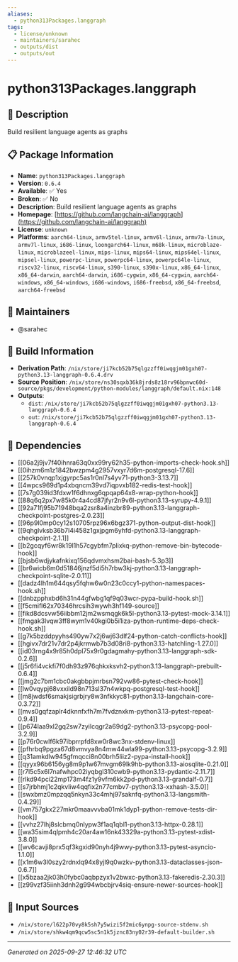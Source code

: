 ```yaml
---
aliases:
  - python313Packages.langgraph
tags:
  - license/unknown
  - maintainers/sarahec
  - outputs/dist
  - outputs/out
---
```


# python313Packages.langgraph

## 📝 Description

Build resilient language agents as graphs

## 📋 Package Information

- **Name**: `python313Packages.langgraph`
- **Version**: `0.6.4`
- **Available**: ✅ Yes
- **Broken**: ✅ No
- **Description**: Build resilient language agents as graphs
- **Homepage**: [https://github.com/langchain-ai/langgraph](https://github.com/langchain-ai/langgraph)
- **License**: `unknown`
- **Platforms**: `aarch64-linux`, `armv5tel-linux`, `armv6l-linux`, `armv7a-linux`, `armv7l-linux`, `i686-linux`, `loongarch64-linux`, `m68k-linux`, `microblaze-linux`, `microblazeel-linux`, `mips-linux`, `mips64-linux`, `mips64el-linux`, `mipsel-linux`, `powerpc-linux`, `powerpc64-linux`, `powerpc64le-linux`, `riscv32-linux`, `riscv64-linux`, `s390-linux`, `s390x-linux`, `x86_64-linux`, `x86_64-darwin`, `aarch64-darwin`, `i686-cygwin`, `x86_64-cygwin`, `aarch64-windows`, `x86_64-windows`, `i686-windows`, `i686-freebsd`, `x86_64-freebsd`, `aarch64-freebsd`
## 👥 Maintainers

- @sarahec


## 🔧 Build Information

- **Derivation Path**: `/nix/store/ji7kcb52b75qlgzzff0iwqgjm01gxh07-python3.13-langgraph-0.6.4.drv`
- **Source Position**: `/nix/store/ns30sqxb36k8jrds8z18rv96bpnwc60d-source/pkgs/development/python-modules/langgraph/default.nix:148`
- **Outputs**:
  - `dist`:  `/nix/store/ji7kcb52b75qlgzzff0iwqgjm01gxh07-python3.13-langgraph-0.6.4`
  - `out`:  `/nix/store/ji7kcb52b75qlgzzff0iwqgjm01gxh07-python3.13-langgraph-0.6.4`

## 🔗 Dependencies

- [[06a2j9jv7f40ihnra63q0xx99ry62h35-python-imports-check-hook.sh]]
- [[0ihzm6m1z1842bwzpm4g2957vxyr7d6m-postgresql-17.6]]
- [[257k0vnqp1xjgyrpc5as1r0nl7s4yv71-python3-3.13.7]]
- [[4wpcs969d1p4xbqncm39vd7iqpvxb182-redis-test-hook]]
- [[7s7g039id3fdxw1f6dhnxg6qpqap64x8-wrap-python-hook]]
- [[88q6q2px7w85k0r4a4cd87jfyr2n9v6l-python3.13-syrupy-4.9.1]]
- [[92a71fj95b71948bqa2zsr8a4inzbr89-python3.13-langgraph-checkpoint-postgres-2.0.23]]
- [[96p9l0mp0cy12s10705rpz96x6bgz371-python-output-dist-hook]]
- [[9qhglvksb36b7l4i458z1gxjpgm6yhfd-python3.13-langgraph-checkpoint-2.1.1]]
- [[b2gcqyf6wr8k19l1h57cgybfm7plixkq-python-remove-bin-bytecode-hook]]
- [[bjsb6wdjykafnkixq156qdvmxhsm2bai-bash-5.3p3]]
- [[br6wicb6m0d51846jnzf5di5h7rbw3kj-python3.13-langgraph-checkpoint-sqlite-2.0.11]]
- [[dadz4lh1m644qsy5fqhw6w0n23c0ccy1-python-namespaces-hook.sh]]
- [[dnbzpphxbd6h31n44gfwbg1qf9q03wcr-pypa-build-hook.sh]]
- [[f5cmifl62x70346hrcsih3wywh3hf149-source]]
- [[fikd8dcsvw56iibbm12jm2wsmqgk6k5l-python3.13-pytest-mock-3.14.1]]
- [[fmgak3lvqw3ff8wym1v40kgi0b5i1iza-python-runtime-deps-check-hook.sh]]
- [[g7k5bzddpyyhs490yw7x2j6wj63dlf24-python-catch-conflicts-hook]]
- [[hgivx7dr21v7dr2p4jkrmwb7b3d08ri8-python3.13-hatchling-1.27.0]]
- [[id03rng4x9r85h0dpl75x9r0gdagmahy-python3.13-langgraph-sdk-0.2.6]]
- [[j5r6fi4vckfi7f0dh93z976qhkxksvh2-python3.13-langgraph-prebuilt-0.6.4]]
- [[jmg2c7bm1cbc0akgbbpjmrbsn792vw86-pytest-check-hook]]
- [[lw0vqypj68vxxild98n713sl37n4wkpq-postgresql-test-hook]]
- [[m8jwdsf6smakjsigrbjry8w3nfkkyc81-python3.13-langchain-core-0.3.72]]
- [[mvs0gqfzaplr4dknnfxfh7m7fvdznxkm-python3.13-pytest-repeat-0.9.4]]
- [[p674laa9xl2gq2sw7zyilcqgr2a69dg2-python3.13-psycopg-pool-3.2.9]]
- [[p76r0cwlf6k97ibprrpfd8xw0r8wc3nx-stdenv-linux]]
- [[pfhrbq9pgza67d8vmvya8n4mw44wla99-python3.13-psycopg-3.2.9]]
- [[q31amkdlw945gfmqcci8n00brh5liiz2-pypa-install-hook]]
- [[qyyx96b6156yg8m9p1w67mvgm69lk9hb-python3.13-aiosqlite-0.21.0]]
- [[r7l5c5x6l7nafwhpc02iyqbgl310cwb9-python3.13-pydantic-2.11.7]]
- [[rlkd94pci22mp173m4fz1y9vfm6kk2pd-python3.13-grandalf-0.7]]
- [[s7jrbhmj1c2qkvliw4qqfix2n77cmbv7-python3.13-xxhash-3.5.0]]
- [[swxbmz0mpzqq5nkyn33c4mhj97saknfq-python3.13-langsmith-0.4.29]]
- [[vm757gkx227mkr0maavvvba01mk1dyp1-python-remove-tests-dir-hook]]
- [[vvhz27lhj8slcbmq0nlypw3f1aq1qbl1-python3.13-httpx-0.28.1]]
- [[wa35sim4qlpmh4c20ar4aw16nk43329a-python3.13-pytest-xdist-3.8.0]]
- [[wv6cavji8prx5qf3kgxid90nyh4j9wwy-python3.13-pytest-asyncio-1.1.0]]
- [[x1m6w3l0szy2rdnxlq94x8yjl9q0wzkv-python3.13-dataclasses-json-0.6.7]]
- [[x5bzaa2jk03h0fybc0aqbpzyx1v2bwxc-python3.13-fakeredis-2.30.3]]
- [[z99vzf35iinh3dnh2g994wbcbjrv4siq-ensure-newer-sources-hook]]

## 📁 Input Sources

- `/nix/store/l622p70vy8k5sh7y5wizi5f2mic6ynpg-source-stdenv.sh`
- `/nix/store/shkw4qm9qcw5sc5n1k5jznc83ny02r39-default-builder.sh`

---
*Generated on 2025-09-27 12:46:32 UTC*
